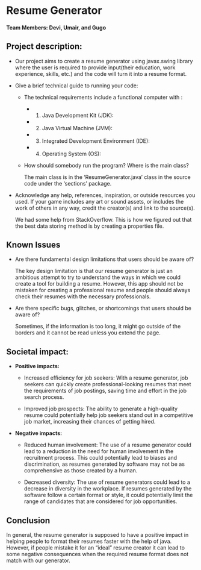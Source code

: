 # **Resume Generator**
#### Team Members: Devi, Umair, and Gugo

## Project description:

* Our project aims to create a resume generator using javax.swing library where the user is required to provide input(their education, work experience, skills, etc.) and the code will turn it into a resume format. 

* Give a brief technical guide to running your code:
    * The technical requirements include a functional computer with :
        * 1. Java Development Kit (JDK):
        * 2. Java Virtual Machine (JVM):
        * 3. Integrated Development Environment (IDE): 
        * 4. Operating System (OS):
    * How should somebody run the program? Where is the main class?

        The main class is in the ‘ResumeGenerator.java’ class in the source code under the ‘sections’ package.

* Acknowledge any help, references, inspiration, or outside resources you used. If your game includes any art or sound assets, or includes the work of others in any way, credit the creator(s) and link to the source(s).
    
    We had some help from StackOverflow. This is how we figured out that the best data storing method is by creating a properties file.

## Known Issues
* Are there fundamental design limitations that users should be aware of?

    The key design limitation is that our resume generator is just an ambitious attempt to try to understand the ways in which we could create a tool for building a resume. However, this app should not be mistaken for creating a professional resume and people should always check their resumes with the necessary professionals. 

* Are there specific bugs, glitches, or shortcomings that users should be aware of?

    Sometimes, if the information is too long, it might go outside of the borders and it cannot be read unless you extend the page. 

## Societal impact:
* **Positive impacts:**
        
    * Increased efficiency for job seekers: With a resume generator, job seekers can quickly create professional-looking resumes that meet the requirements of job postings, saving time and effort in the job search process.
    
    * Improved job prospects: The ability to generate a high-quality resume could potentially help job seekers stand out in a competitive job market, increasing their chances of getting hired.

* **Negative impacts:**
    
    * Reduced human involvement: The use of a resume generator could lead to a reduction in the need for human involvement in the recruitment process. This could potentially lead to biases and discrimination, as resumes generated by software may not be as comprehensive as those created by a human.
    
    * Decreased diversity: The use of resume generators could lead to a decrease in diversity in the workplace. If resumes generated by the software follow a certain format or style, it could potentially limit the range of candidates that are considered for job opportunities.

## Conclusion
In general, the resume generator is supposed to have a positive impact in helping people to format their resumes faster with the help of java. However, if people mistake it for an “ideal” resume creator it can lead to some negative consequences when the required resume format does not match with our generator. 











